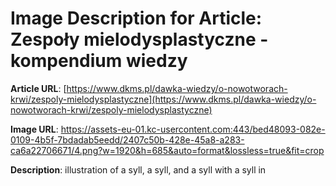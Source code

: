# Image Description for Article: Zespoły mielodysplastyczne - kompendium wiedzy
**Article URL**: [https://www.dkms.pl/dawka-wiedzy/o-nowotworach-krwi/zespoly-mielodysplastyczne](https://www.dkms.pl/dawka-wiedzy/o-nowotworach-krwi/zespoly-mielodysplastyczne)

**Image URL**: https://assets-eu-01.kc-usercontent.com:443/bed48093-082e-0109-4b5f-7bdadab5eedd/2407c50b-428e-45a8-a283-ca6a22706671/4.png?w=1920&h=685&auto=format&lossless=true&fit=crop

**Description**: illustration of a syll, a syll, and a syll with a syll in

